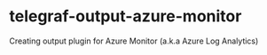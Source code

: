 # telegraf-output-azure-monitor
Creating output plugin for Azure Monitor (a.k.a  Azure Log Analytics)
